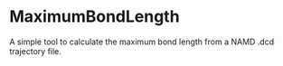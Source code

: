 # MaximumBondLength
A simple tool to calculate the maximum bond length from a NAMD .dcd trajectory file. 
